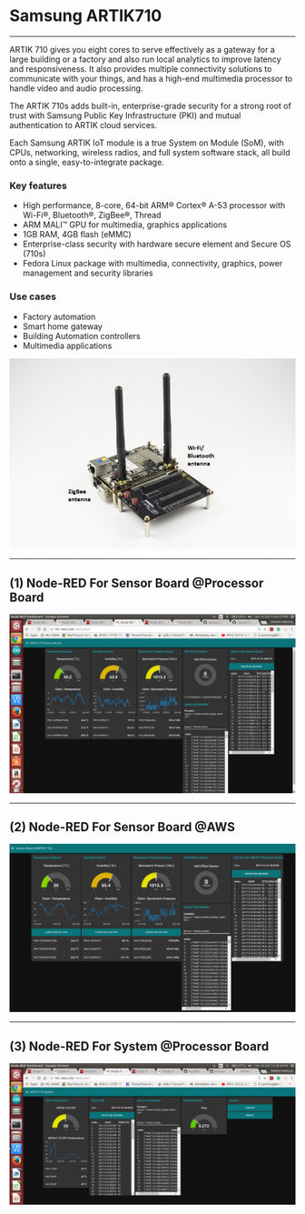# Samsung ARTIK710

***
ARTIK 710 gives you eight cores to serve effectively as a gateway for a large building or a factory and also run local analytics to improve latency and responsiveness. It also provides multiple connectivity solutions to communicate with your things, and has a high-end multimedia processor to handle video and audio processing.

The ARTIK 710s adds built-in, enterprise-grade security for a strong root of trust with Samsung Public Key Infrastructure (PKI) and mutual authentication to ARTIK cloud services.

Each Samsung ARTIK IoT module is a true System on Module (SoM), with CPUs, networking, wireless radios, and full system software stack, all build onto a single, easy-to-integrate package.

### Key features

* High performance, 8-core, 64-bit ARM® Cortex® A-53 processor with Wi-Fi®, Bluetooth®, ZigBee®, Thread
* ARM MALI™ GPU for multimedia, graphics applications
* 1GB RAM, 4GB flash (eMMC)
* Enterprise-class security with hardware secure element and Secure OS (710s)
* Fedora Linux package with multimedia, connectivity, graphics, power management and security libraries


### Use cases
* Factory automation
* Smart home gateway
* Building Automation controllers
* Multimedia applications


![ARTIK710_Board.jpg](https://github.com/leehaesung/NodeRED/blob/master/02_CodeFiles/13_ARTIK/01_Images/ARTIK710_Board.jpg)

***
## (1) Node-RED For Sensor Board @Processor Board

![ARTIK710-SensorBoard_DashBoard.png](https://github.com/leehaesung/NodeRED/blob/master/02_CodeFiles/13_ARTIK/01_Images/ARTIK710-SensorBoard_DashBoard.png)


***
## (2) Node-RED For Sensor Board @AWS

![ARTIK710-SensorBoard_DashBoard_AtAWS_NodeRED.png](https://github.com/leehaesung/NodeRED/blob/master/02_CodeFiles/13_ARTIK/02_Codes/ARTIK710-SensorBoard_DashBoard_AtAWS_NodeRED.png)


***
## (3) Node-RED For System @Processor Board

![ARTIK710-System_DashBoard_NodeRED.png](https://github.com/leehaesung/NodeRED/blob/master/02_CodeFiles/13_ARTIK/01_Images/ARTIK710-System_DashBoard_NodeRED.png)

